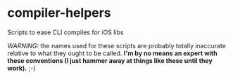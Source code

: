 compiler-helpers
================

Scripts to ease CLI compiles for iOS libs

*WARNING:* the names used for these scripts are probably totally inaccurate relative to what they ought to be called.  **I'm by no means an expert with these conventions (I just hammer away at things like these until they work).** ;-)